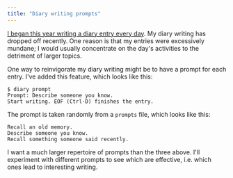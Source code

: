 ```yaml
---
title: "Diary writing prompts"
---
```


[I began this year writing a diary entry every day](https://github.com/jameshfisher/encrypted-diary).
My diary writing has dropped off recently.
One reason is that my entries were excessively mundane;
I would usually concentrate on the day's activities
to the detriment of larger topics.

One way to reinvigorate my diary writing might be
to have a prompt for each entry.
I've added this feature, which looks like this:

```console
$ diary prompt
Prompt: Describe someone you know.
Start writing. EOF (Ctrl-D) finishes the entry.
```

The prompt is taken randomly from a `prompts` file,
which looks like this:

```
Recall an old memory.
Describe someone you know.
Recall something someone said recently.
```

I want a much larger repertoire of prompts than the three above.
I'll experiment with different prompts to see which are effective,
i.e. which ones lead to interesting writing.
